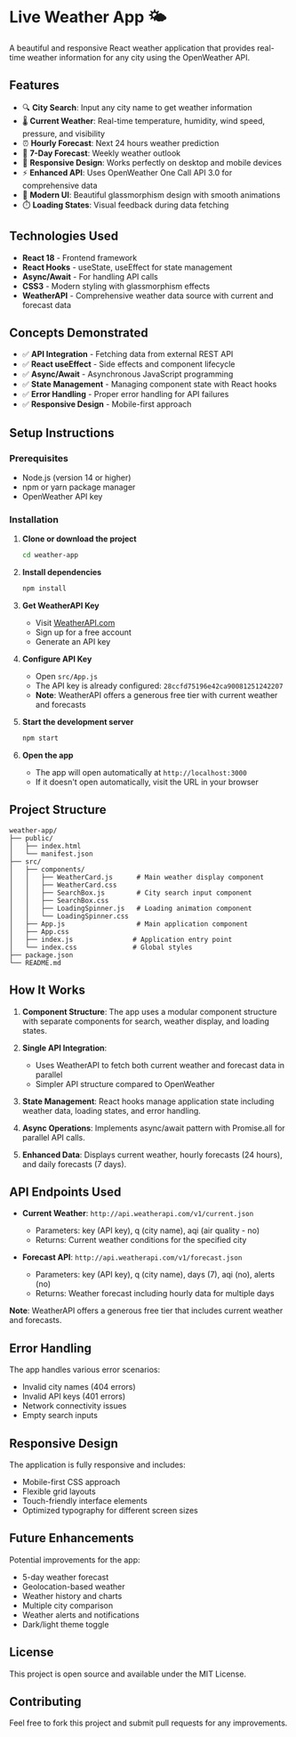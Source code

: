 # Live Weather App 🌤️

A beautiful and responsive React weather application that provides real-time weather information for any city using the OpenWeather API.

## Features

- 🔍 **City Search**: Input any city name to get weather information
- 🌡️ **Current Weather**: Real-time temperature, humidity, wind speed, pressure, and visibility
- ⏰ **Hourly Forecast**: Next 24 hours weather prediction
- 📅 **7-Day Forecast**: Weekly weather outlook
- 📱 **Responsive Design**: Works perfectly on desktop and mobile devices
- ⚡ **Enhanced API**: Uses OpenWeather One Call API 3.0 for comprehensive data
- 🎨 **Modern UI**: Beautiful glassmorphism design with smooth animations
- ⏱️ **Loading States**: Visual feedback during data fetching

## Technologies Used

- **React 18** - Frontend framework
- **React Hooks** - useState, useEffect for state management
- **Async/Await** - For handling API calls
- **CSS3** - Modern styling with glassmorphism effects
- **WeatherAPI** - Comprehensive weather data source with current and forecast data

## Concepts Demonstrated

- ✅ **API Integration** - Fetching data from external REST API
- ✅ **React useEffect** - Side effects and component lifecycle
- ✅ **Async/Await** - Asynchronous JavaScript programming
- ✅ **State Management** - Managing component state with React hooks
- ✅ **Error Handling** - Proper error handling for API failures
- ✅ **Responsive Design** - Mobile-first approach

## Setup Instructions

### Prerequisites

- Node.js (version 14 or higher)
- npm or yarn package manager
- OpenWeather API key

### Installation

1. **Clone or download the project**
   ```bash
   cd weather-app
   ```

2. **Install dependencies**
   ```bash
   npm install
   ```

3. **Get WeatherAPI Key**
   - Visit [WeatherAPI.com](https://www.weatherapi.com/)
   - Sign up for a free account
   - Generate an API key

4. **Configure API Key**
   - Open `src/App.js`
   - The API key is already configured: `28ccfd75196e42ca90081251242207`
   - **Note**: WeatherAPI offers a generous free tier with current weather and forecasts

5. **Start the development server**
   ```bash
   npm start
   ```

6. **Open the app**
   - The app will open automatically at `http://localhost:3000`
   - If it doesn't open automatically, visit the URL in your browser

## Project Structure

```
weather-app/
├── public/
│   ├── index.html
│   └── manifest.json
├── src/
│   ├── components/
│   │   ├── WeatherCard.js      # Main weather display component
│   │   ├── WeatherCard.css
│   │   ├── SearchBox.js        # City search input component
│   │   ├── SearchBox.css
│   │   ├── LoadingSpinner.js   # Loading animation component
│   │   └── LoadingSpinner.css
│   ├── App.js                  # Main application component
│   ├── App.css
│   ├── index.js               # Application entry point
│   └── index.css              # Global styles
├── package.json
└── README.md
```

## How It Works

1. **Component Structure**: The app uses a modular component structure with separate components for search, weather display, and loading states.

2. **Single API Integration**: 
   - Uses WeatherAPI to fetch both current weather and forecast data in parallel
   - Simpler API structure compared to OpenWeather

3. **State Management**: React hooks manage application state including weather data, loading states, and error handling.

4. **Async Operations**: Implements async/await pattern with Promise.all for parallel API calls.

5. **Enhanced Data**: Displays current weather, hourly forecasts (24 hours), and daily forecasts (7 days).

## API Endpoints Used

- **Current Weather**: `http://api.weatherapi.com/v1/current.json`
  - Parameters: key (API key), q (city name), aqi (air quality - no)
  - Returns: Current weather conditions for the specified city

- **Forecast API**: `http://api.weatherapi.com/v1/forecast.json`
  - Parameters: key (API key), q (city name), days (7), aqi (no), alerts (no)
  - Returns: Weather forecast including hourly data for multiple days

**Note**: WeatherAPI offers a generous free tier that includes current weather and forecasts.

## Error Handling

The app handles various error scenarios:
- Invalid city names (404 errors)
- Invalid API keys (401 errors)
- Network connectivity issues
- Empty search inputs

## Responsive Design

The application is fully responsive and includes:
- Mobile-first CSS approach
- Flexible grid layouts
- Touch-friendly interface elements
- Optimized typography for different screen sizes

## Future Enhancements

Potential improvements for the app:
- 5-day weather forecast
- Geolocation-based weather
- Weather history and charts
- Multiple city comparison
- Weather alerts and notifications
- Dark/light theme toggle

## License

This project is open source and available under the MIT License.

## Contributing

Feel free to fork this project and submit pull requests for any improvements.
